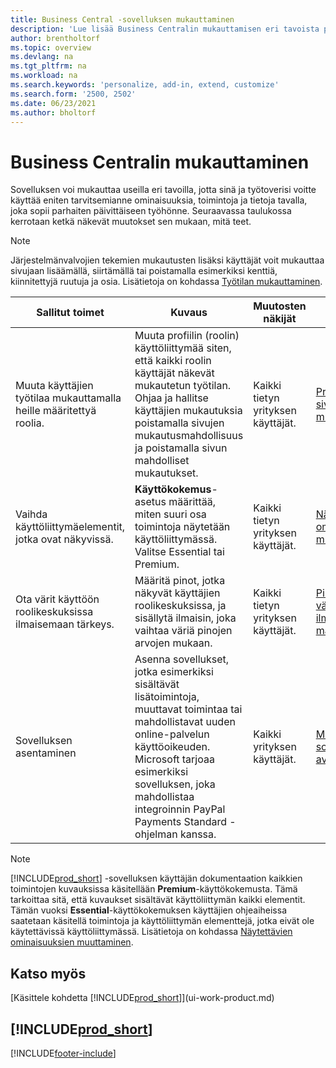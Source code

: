 ```yaml
---
title: Business Central -sovelluksen mukauttaminen
description: 'Lue lisää Business Centralin mukauttamisen eri tavoista parantaaksesi toimintoja ja ominaisuuksia, joita tarvitset eniten päivittäisessä työssäsi.'
author: brentholtorf
ms.topic: overview
ms.devlang: na
ms.tgt_pltfrm: na
ms.workload: na
ms.search.keywords: 'personalize, add-in, extend, customize'
ms.search.form: '2500, 2502'
ms.date: 06/23/2021
ms.author: bholtorf
---
```

# Business Centralin mukauttaminen

Sovelluksen voi mukauttaa useilla eri tavoilla, jotta sinä ja työtoverisi voitte käyttää eniten tarvitsemianne ominaisuuksia, toimintoja ja tietoja tavalla, joka sopii parhaiten päivittäiseen työhönne. Seuraavassa taulukossa kerrotaan ketkä näkevät muutokset sen mukaan, mitä teet.

> [!NOTE]
> Järjestelmänvalvojien tekemien mukautusten lisäksi käyttäjät voit mukauttaa sivujaan lisäämällä, siirtämällä tai poistamalla esimerkiksi kenttiä, kiinnitettyjä ruutuja ja osia. Lisätietoja on kohdassa [Työtilan mukauttaminen](ui-personalization-user.md).

| Sallitut toimet    |  Kuvaus  |  Muutosten näkijät  |  Lisätietoja  |
|-----|---------------|---------|-------|
|Muuta käyttäjien työtilaa mukauttamalla heille määritettyä roolia.|Muuta profiilin (roolin) käyttöliittymää siten, että kaikki roolin käyttäjät näkevät mukautetun työtilan. Ohjaa ja hallitse käyttäjien mukautuksia poistamalla sivujen mukautusmahdollisuus ja poistamalla sivun mahdolliset mukautukset.|Kaikki tietyn yrityksen käyttäjät.|[Profiilien sivujen mukauttaminen](ui-personalization-manage.md)|
|Vaihda käyttöliittymäelementit, jotka ovat näkyvissä.|**Käyttökokemus**-asetus määrittää, miten suuri osa toimintoja näytetään käyttöliittymässä. Valitse Essential tai Premium.|Kaikki tietyn yrityksen käyttäjät.|[Näytettävien ominaisuuksien muuttaminen](ui-experiences.md)|
|Ota värit käyttöön roolikeskuksissa ilmaisemaan tärkeys.|Määritä pinot, jotka näkyvät käyttäjien roolikeskuksissa, ja sisällytä ilmaisin, joka vaihtaa väriä pinojen arvojen mukaan.|Kaikki tietyn yrityksen käyttäjät.|[Pinojen värillisen ilmaisimen määrittäminen](admin-how-set-up-colored-indicator-on-cues.md)|
|Sovelluksen asentaminen|Asenna sovellukset, jotka esimerkiksi sisältävät lisätoimintoja, muuttavat toimintaa tai mahdollistavat uuden online-palvelun käyttöoikeuden. Microsoft tarjoaa esimerkiksi sovelluksen, joka mahdollistaa integroinnin PayPal Payments Standard -ohjelman kanssa.|Kaikki yrityksen käyttäjät.|[Mukauttaminen sovellusten avulla](ui-extensions.md)|

> [!NOTE]
> [!INCLUDE[prod_short](includes/prod_short.md)] -sovelluksen käyttäjän dokumentaation kaikkien toimintojen kuvauksissa käsitellään **Premium**-käyttökokemusta. Tämä tarkoittaa sitä, että kuvaukset sisältävät käyttöliittymän kaikki elementit. Tämän vuoksi **Essential**-käyttökokemuksen käyttäjien ohjeaiheissa saatetaan käsitellä toimintoja ja käyttöliittymän elementtejä, jotka eivät ole käytettävissä käyttöliittymässä. Lisätietoja on kohdassa [Näytettävien ominaisuuksien muuttaminen](ui-experiences.md).

## Katso myös

[Käsittele kohdetta [!INCLUDE[prod_short](includes/prod_short.md)]](ui-work-product.md)  

## [!INCLUDE[prod_short](includes/free_trial_md.md)]  


[!INCLUDE[footer-include](includes/footer-banner.md)]
